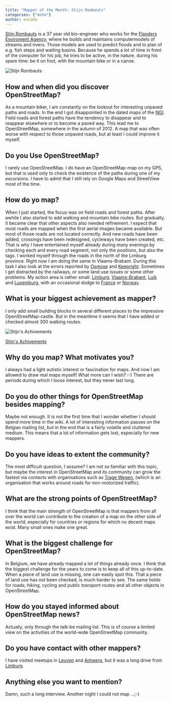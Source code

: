```yaml
---
title: "Mapper of the Month: Stijn Rombauts"
categories: ["motm"]
author: escada
---
```


<p><a href="http://www.openstreetmap.org/user/StijnRR" rel="nofollow">Stijn Rombauts</a> is a 37 year old bio-engineer who works for the <a href="https://en.vmm.be/" rel="nofollow">Flanders Enviroment Agency</a>, where he builds and maintains computermodels of streams and rivers. Those models are used to predict floods and to plan of e.g. fish steps and waiting basins. Because he spends a lot of time in front of the computer for his job, he tries to be active, in the nature, during his spare time: be it on foot, with the mountain bike or in a canoe.</p>

<p><img src="https://xian.smugmug.com/OSM/Screenshots/Mapper-of-the-Month/i-wmQ4JKS/0/X2/P7110059-X2.jpg" alt="Stijn Rombauts"></p>

<h2>How and when did you discover OpenStreetMap?</h2>

<p>As a mountain biker, I am constantly on the lookout for interesting unpaved paths and roads. In the end I got disappointed in the dated maps of the <a href="http://www.ngi.be/" rel="nofollow">NGI</a>. Field roads and forest paths have the tendency to disappear and to reappear elsewhere or to become a paved way. This lead me to OpenStreetMap, somewhere in the autumn of 2012. A map that was often worse with respect to those unpaved roads, but at least I could improve it myself.</p>

<h2>Do you Use OpenStreetMap?</h2>

<p>I rarely use OpenStreetMap. I do have an OpenStreetMap-map on my GPS, but that is used only to check the existence of the paths during one of my excursions. I have to admit that I still rely on Google Maps and StreetView most of the time.</p>

<h2>How do yo map?</h2>

<p>When I just started, the focus was on field roads and forest paths. After awhile I also started to add walking and mountain bike routes. But gradually, it became clear that other aspects also needed refinement. I expect that most roads are mapped when the first aerial images became available. But most of those roads are not located correctly. And new roads have been added, crossings have been redesigned, cycleways have been created, etc.  That is why I have entertained myself already during many evenings by checking each and every road segment, not only the positions, but also the tags. I worked myself through the roads in the north of the Limburg province. Right now I am doing the same in Vlaams-Brabant. During this task I also look at the errors reported by <a href="http://osmose.openstreetmap.fr/en/map/" rel="nofollow">Osmose</a> and <a href="http://wiki.openstreetmap.org/wiki/Keep_Right" rel="nofollow">Keepright</a>.
 Sometimes I get distracted by the railways, or some land use issues or some other problems.
 My action area is rather small: <a href="http://www.openstreetmap.org/relation/53142" rel="nofollow">Limburg</a>, <a href="http://www.openstreetmap.org/relation/58004" rel="nofollow">Vlaams-Brabant</a>, <a href="http://www.openstreetmap.org/relation/1407192" rel="nofollow">Luik</a> and <a href="http://www.openstreetmap.org/relation/1412581" rel="nofollow">Luxemburg</a>, with an occasional dodge to <a href="http://www.openstreetmap.org/relation/2202162" rel="nofollow">France</a> or <a href="http://www.openstreetmap.org/relation/2978650" rel="nofollow">Norway</a>.</p>

<h2>What is your biggest achievement as mapper?</h2>

<p>I only add small building blocks in several different places to the impressive OpenStreetMap-castle. But in the meantime it seems that I have added or checked almost 300 walking routes.</p>

<p><img src="https://xian.smugmug.com/OSM/Screenshots/Mapper-of-the-Month/i-gBvV7BC/0/X3/StijnRR-X3.png" alt="Stijn's Achivements"></p>

<p><a href="http://www.hdyc.neis-one.org/?StijnRR" rel="nofollow">Stijn's Achivements</a></p>

<h2>Why do you map? What motivates you?</h2>

<p>I always had a light autistic interest or fascination for maps. And now I am allowed to draw real maps myself! What more can I wish? :-) There are periods during which I loose interest, but they never last long.</p>

<h2>Do you do other things for OpenStreetMap besides mapping?</h2>

<p>Maybe not enough. It is not the first time that I wonder whether I should spend more time in the wiki. A lot of interesting information passes on the Belgian mailing list, but in the end that is a fairly volatile and cluttered medium. This means that a lot of information gets lost, especially for new mappers.</p>

<h2>Do you have ideas to extent the community?</h2>

<p>The most difficult question, I assume? I am not so familiar with this topic, but maybe the interest in OpenStreetMap and its community can grow the fastest  via contacts with organisations such as <a href="http://www.tragewegen.be/" rel="nofollow">Trage Wegen.</a> (which is an organisation that works around roads for non-motorized traffic).</p>

<h2>What are the strong points of OpenStreetMap?</h2>

<p>I think that the main strength of OpenStreetMap is that mappers from all over the world can contribute to the creation of a map on the other side of the world, especially for countries or regions for which no decent maps exist. Many small ones make one great.</p>

<h2>What is the biggest challenge for OpenStreetMap?</h2>

<p>In Belgium, we have already mapped a lot of things already once. I think that the biggest challenge for the years to come is to keep all of this up-to-date. When a piece of land use is missing, one can easily spot this. That a piece of land use has not been checked, is much harder to see. The same holds for roads; hiking, cycling and public transport routes and all other objects in OpenStreetMap.</p>

<h2>How do you stayed informed about OpenStreetMap news?</h2>

<p>Actually, only through the talk-be mailing list. This is of course a limited view on the activities of the world-wide OpenStreetMap community.</p>

<h2>Do you have contact with other mappers?</h2>

<p>I have visited meetups in <a href="http://www.openstreetmap.org/#map=14/50.8813/4.6994" rel="nofollow">Leuven</a> and <a href="http://www.openstreetmap.org/#map=11/51.2284/4.3348" rel="nofollow">Antwerp</a>, but it was a long drive from <a href="http://www.openstreetmap.org/relation/53142" rel="nofollow">Limburg</a>.</p>

<h2>Anything else you want to mention?</h2>

<p>Damn, such a long interview. Another night I could not map ...;-)</p>

